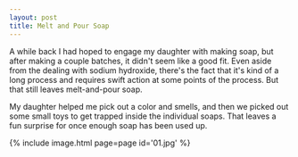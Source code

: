 ```yaml
---
layout: post
title: Melt and Pour Soap
---
```

A while back I had hoped to engage my daughter with making soap, but after
making a couple batches, it didn't seem like a good fit. Even aside from the
dealing with sodium hydroxide, there's the fact that it's kind of a long process
and requires swift action at some points of the process. But that still leaves
melt-and-pour soap.

My daughter helped me pick out a color and smells, and then we picked out some
small toys to get trapped inside the individual soaps. That leaves a fun
surprise for once enough soap has been used up.

{% include image.html page=page id='01.jpg' %}
